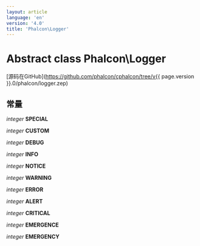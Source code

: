 ```yaml
---
layout: article
language: 'en'
version: '4.0'
title: 'Phalcon\Logger'
---
```

# Abstract class **Phalcon\Logger**

[源码在GitHub](https://github.com/phalcon/cphalcon/tree/v{{ page.version }}.0/phalcon/logger.zep)

## 常量

*integer* **SPECIAL**

*integer* **CUSTOM**

*integer* **DEBUG**

*integer* **INFO**

*integer* **NOTICE**

*integer* **WARNING**

*integer* **ERROR**

*integer* **ALERT**

*integer* **CRITICAL**

*integer* **EMERGENCE**

*integer* **EMERGENCY**